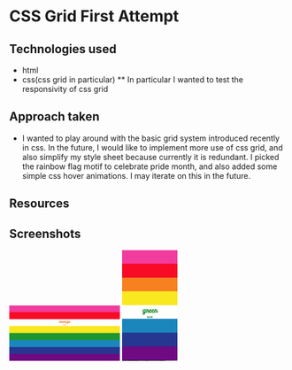 # CSS Grid First Attempt

## Technologies used
* html
* css(css grid in particular)
** In particular I wanted to test the responsivity of css grid
## Approach taken
* I wanted to play around with the basic grid system introduced recently in css. In the future, I would like to implement more use of css grid, and also simplify my style sheet because currently it is redundant. I picked the rainbow flag motif to celebrate pride month, and also added some simple css hover animations. I may iterate on this in the future. 

## Resources

## Screenshots

<!-- ![alt tag](images/mobile-screenshot.png  "Mobile view") -->
<img src="images/desktop.png" alt="Desktop view" width="200" height="100">
<img src="images/mobile-screenshot.png" alt="mobile image" width="100" height="200">
